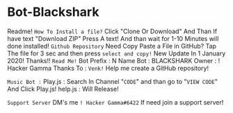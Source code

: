 # Bot-Blackshark
Readme!
``How To Install a file?``
Click "Clone Or Download" 
And Than If have text "Download ZIP" Press A text! And than wait for 1-10 Minutes will done installed!
``Github Repository``
Need Copy Paste a File in GitHub?
Tap The file for 3 sec and then press ``select and copy!``
New Update In 1 January 2020! Thanks!!
``Read Me!``
Bot Prefix : N
Name Bot : BLACKSHARK
Owner : ! Hacker Gamma
Thanks To : ``Venk!`` Help me create a GitHub repository!

``Music Bot :``
Play.js : Search In Channel "``CODE``" and than go to "``VIEW CODE``" And Click Play.js!
help.js : Will Release!

``Support Server``
DM's me ``! Hacker Gamma#6422`` If need join a support server!
